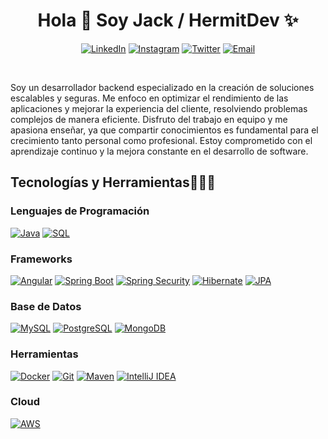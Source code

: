 
<h1 align="center">Hola 👋 Soy Jack / HermitDev ✨</h1>
<p align="center">

<div align="center">
  
  [![LinkedIn](https://img.shields.io/badge/LinkedIn-0A66C2?style=for-the-badge&logo=linkedin&logoColor=white)](https://www.linkedin.com/in/tu-perfil-linkedin)
  [![Instagram](https://img.shields.io/badge/Instagram-E4405F?style=for-the-badge&logo=instagram&logoColor=white)](https://www.instagram.com/tu-perfil-instagram)
  [![Twitter](https://img.shields.io/badge/Twitter-1DA1F2?style=for-the-badge&logo=twitter&logoColor=white)](https://www.twitter.com/tu-perfil-twitter)
  [![Email](https://img.shields.io/badge/Email-D14836?style=for-the-badge&logo=gmail&logoColor=white)](mailto:tuemail@example.com)

</div>


<br />
<p>Soy un desarrollador backend especializado en la creación de soluciones escalables y seguras. Me enfoco en optimizar el rendimiento de las aplicaciones y mejorar la experiencia del cliente, resolviendo problemas complejos de manera eficiente. Disfruto del trabajo en equipo y me apasiona enseñar, ya que compartir conocimientos es fundamental para el crecimiento tanto personal como profesional. Estoy comprometido con el aprendizaje continuo y la mejora constante en el desarrollo de software.
</p>
<h2 >Tecnologías y Herramientas👨🏻‍💻</h2>
<!--tech stack icons-->
<h3>Lenguajes de Programación</h3>

[![Java](https://img.shields.io/badge/Java-ED8B00?style=for-the-badge&logo=java&logoColor=white)](https://www.java.com)
[![SQL](https://img.shields.io/badge/SQL-336791?style=for-the-badge&logo=postgresql&logoColor=white)](https://www.postgresql.org)

<h3>Frameworks</h3>

[![Angular](https://img.shields.io/badge/Angular-DD0031?style=for-the-badge&logo=angular&logoColor=white)](https://angular.io/)
[![Spring Boot](https://img.shields.io/badge/Spring_Boot-6DB33F?style=for-the-badge&logo=spring-boot&logoColor=white)](https://spring.io/projects/spring-boot)
[![Spring Security](https://img.shields.io/badge/Spring_Security-6DB33F?style=for-the-badge&logo=spring-security&logoColor=white)](https://spring.io/projects/spring-security)
[![Hibernate](https://img.shields.io/badge/Hibernate-59666C?style=for-the-badge&logo=hibernate&logoColor=white)](https://hibernate.org/)
[![JPA](https://img.shields.io/badge/JPA-59666C?style=for-the-badge&logo=java&logoColor=white)](https://en.wikipedia.org/wiki/Java_Persistence_API)

<h3>Base de Datos</h3>

[![MySQL](https://img.shields.io/badge/MySQL-4479A1?style=for-the-badge&logo=mysql&logoColor=white)](https://www.mysql.com/)
[![PostgreSQL](https://img.shields.io/badge/PostgreSQL-336791?style=for-the-badge&logo=postgresql&logoColor=white)](https://www.postgresql.org/)
[![MongoDB](https://img.shields.io/badge/MongoDB-4EA94B?style=for-the-badge&logo=mongodb&logoColor=white)](https://www.mongodb.com/)

<h3>Herramientas</h3>

[![Docker](https://img.shields.io/badge/Docker-2496ED?style=for-the-badge&logo=docker&logoColor=white)](https://www.docker.com/)
[![Git](https://img.shields.io/badge/Git-F05032?style=for-the-badge&logo=git&logoColor=white)](https://git-scm.com/)
[![Maven](https://img.shields.io/badge/Maven-C71A36?style=for-the-badge&logo=apache-maven&logoColor=white)](https://maven.apache.org/)
[![IntelliJ IDEA](https://img.shields.io/badge/IntelliJ_IDEA-000000?style=for-the-badge&logo=intellij-idea&logoColor=white)](https://www.jetbrains.com/idea/)

<h3>Cloud</h3>

[![AWS](https://img.shields.io/badge/AWS-232F3E?style=for-the-badge&logo=amazon-aws&logoColor=white)](https://aws.amazon.com/)
